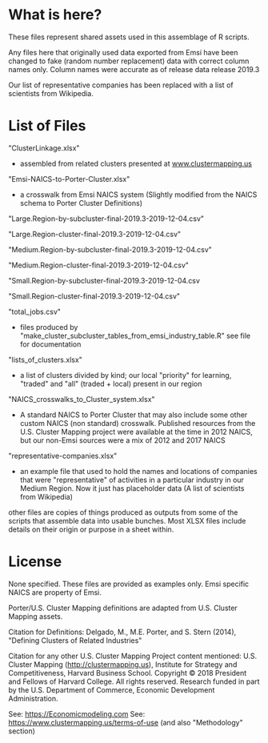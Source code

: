 # What is here?

These files represent shared assets used in this assemblage of R scripts.

Any files here that originally used data exported from Emsi have been changed to fake (random number replacement) data with correct column names only. Column names were accurate as of release data release 2019.3

Our list of representative companies has been replaced with a list of scientists from Wikipedia.

# List of Files

"ClusterLinkage.xlsx"

  - assembled from related clusters presented at www.clustermapping.us

"Emsi-NAICS-to-Porter-Cluster.xlsx"

  - a crosswalk from Emsi NAICS system
  (Slightly modified from the NAICS schema to Porter Cluster Definitions)


"Large.Region-by-subcluster-final-2019.3-2019-12-04.csv"

"Large.Region-cluster-final-2019.3-2019-12-04.csv"

"Medium.Region-by-subcluster-final-2019.3-2019-12-04.csv"

"Medium.Region-cluster-final-2019.3-2019-12-04.csv"

"Small.Region-by-subcluster-final-2019.3-2019-12-04.csv

"Small.Region-cluster-final-2019.3-2019-12-04.csv"

"total_jobs.csv"

  - files produced by "make_cluster_subcluster_tables_from_emsi_industry_table.R"
  see file for documentation

"lists_of_clusters.xlsx"

  - a list of clusters divided by kind; our local "priority" for learning,
 "traded" and "all" (traded + local) present in our region

"NAICS_crosswalks_to_Cluster_system.xlsx"

  - A standard NAICS to Porter Cluster that may also include some other custom NAICS (non standard) crosswalk. Published resources from the U.S. Cluster Mapping project were available at the time in 2012 NAICS, but our non-Emsi sources were a mix of 2012 and 2017 NAICS


"representative-companies.xlsx"

 - an example file that used to hold the names and locations of companies that were "representative" of activities in a particular industry in our Medium Region. Now it just has placeholder data (A list of scientists from Wikipedia)


other files are copies of things produced as outputs from some of the scripts that assemble data into usable bunches.
Most XLSX files include details on their origin or purpose in a sheet within.




# License

None specified. These files are provided as examples only. Emsi specific NAICS are property of Emsi.

Porter/U.S. Cluster Mapping definitions are adapted from U.S. Cluster Mapping assets.

Citation for Definitions: Delgado, M., M.E. Porter, and S. Stern (2014), "Defining Clusters of Related Industries"

Citation for any other U.S. Cluster Mapping Project content mentioned: U.S. Cluster Mapping (http://clustermapping.us), Institute for Strategy and Competitiveness, Harvard Business School. Copyright © 2018 President and Fellows of Harvard College. All rights reserved. Research funded in part by the U.S. Department of Commerce, Economic Development Administration.

See: https://Economicmodeling.com
See: https://www.clustermapping.us/terms-of-use (and also "Methodology" section)
